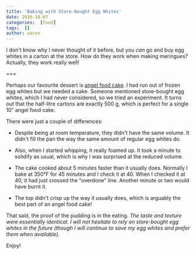 ```yaml
---
title: 'Baking with Store-Bought Egg Whites'
date: 2016-10-07
categories:  [Food]
tags:  []
author: aaron
---
```


I don't know why I never thought of it before, but you *can* go and buy egg whites in a carton at the store. How do they work when making meringues? Actually, they work really well!

===

Perhaps our favourite dessert is [angel food cake](../recipes-pizza-brioche-and-angel-food). I had run out of frozen egg whites but we needed a cake. Someone mentioned store-bought egg whites, which I had never considered, so we tried an experiment. It turns out that the half-litre cartons are exactly 500 g, which is perfect for a single 10&Prime; angel food cake.

There were just a couple of differences:

* Despite being at room temperature, they didn't have the same volume. It didn't fill the pan the way the same amount of regular egg whites do.

* Also, when I started whipping, it really foamed up. It took a minute to solidify as usual, which is why I was surprised at the reduced volume.

* The cake cooked about 5 minutes faster than it usually does. Normally I bake at 350&deg;F for 45 minutes and I check it at 40. When I checked it at 40, it had just crossed the "overdone" line. Another minute or two would have burnt it.

* The top didn't crisp up the way it usually does, which is arguably the best part of an angel food cake!

That said, the proof of the pudding is in the eating. *The taste and texture were essentially identical. I will not hesitate to rely on store-bought egg whites in the future (though I will continue to save my egg whites and prefer them when available).*

Enjoy!
